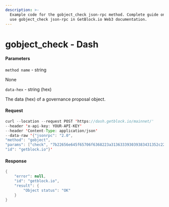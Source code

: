 ```yaml
---
description: >-
  Example code for the gobject_check json-rpc method. Сomplete guide on how to
  use gobject_check json-rpc in GetBlock.io Web3 documentation.
---
```


# gobject\_check - Dash

#### Parameters

`method name` - string

None

`data-hex` - string (hex)

The data (hex) of a governance proposal object.

#### Request

```java
curl --location --request POST 'https://dash.getblock.io/mainnet/' 
--header 'x-api-key: YOUR-API-KEY' 
--header 'Content-Type: application/json' 
--data-raw '{"jsonrpc": "2.0",
"method": "gobject",
"params": ["check", "7b22656e645f65706f6368223a313633393039383431352c226e616d65223a224272617a696c513432303231222c227061796d656e745f61646472657373223a225871746671736f44663254376e636842394e55716b71796b766f777a51684c684150222c227061796d656e745f616d6f756e74223a3131302c2273746172745f65706f6368223a313632383739363439352c2274797065223a312c2275726c223a2268747470733a2f2f7777772e6461736863656e7472616c2e6f72672f702f446173684272617a696c513432303231227d"],
"id": "getblock.io"}'
```

#### Response

```java
{
    "error": null,
    "id": "getblock.io",
    "result": {
        "Object status": "OK"
    }
}
```
